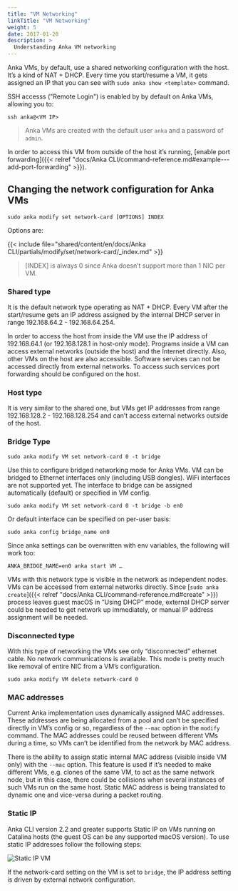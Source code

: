 ```yaml
---
title: "VM Networking"
linkTitle: "VM Networking"
weight: 5
date: 2017-01-20
description: >
  Understanding Anka VM networking
---
```


Anka VMs, by default, use a shared networking configuration with the host. It’s a kind of NAT + DHCP. Every time you start/resume a VM, it gets assigned an IP that you can see with `sudo anka show <template>` command.

SSH accesss ("Remote Login") is enabled by by default on Anka VMs, allowing you to:

```shell
ssh anka@<VM IP>
```

> Anka VMs are created with the default user `anka` and a password of `admin`.

In order to access this VM from outside of the host it’s running, [enable port forwarding]({{< relref "docs/Anka CLI/command-reference.md#example---add-port-forwarding" >}}).

## Changing the network configuration for Anka VMs

```shell
sudo anka modify set network-card [OPTIONS] INDEX
```

Options are:

{{< include file="shared/content/en/docs/Anka CLI/partials/modify/set/network-card/_index.md" >}}

> [INDEX] is always 0 since Anka doesn’t support more than 1 NIC per VM.

### Shared type
It is the default network type operating as NAT + DHCP. Every VM after the start/resume gets an IP address assigned by the internal DHCP server in range 192.168.64.2 - 192.168.64.254. 

In order to access the host from inside the VM use the IP address of 192.168.64.1 (or 192.168.128.1 in host-only mode). Programs inside a VM can access external networks (outside the host) and the Internet directly. Also, other VMs on the host are also accessible. Software services can not be accessed directly from external networks. To access such services port forwarding should be configured on the host.

### Host type
It is very similar to the shared one, but VMs get IP addresses from range 192.168.128.2 - 192.168.128.254 and can’t access external networks outside of the host.

### Bridge Type

```shell
sudo anka modify VM set network-card 0 -t bridge
```

Use this to configure bridged networking mode for Anka VMs. VM can be bridged to Ethernet interfaces only (including USB dongles). WiFi interfaces are not supported yet. The interface to bridge can be assigned automatically (default) or specified in VM config.

```shell
sudo anka modify VM set network-card 0 -t bridge -b en0
```

Or default interface can be specified on per-user basis:

```shell
sudo anka config bridge_name en0
```

Since anka settings can be overwritten with env variables, the following will work too:

`ANKA_BRIDGE_NAME=en0 anka start VM …`

VMs with this network type is visible in the network as independent nodes. VMs can be accessed from external networks directly. Since [`sudo anka create`]({{< relref "docs/Anka CLI/command-reference.md#create" >}}) process leaves guest macOS in “Using DHCP” mode, external DHCP server could be needed to get network up immediately, or manual IP address assignment will be needed.

### Disconnected type
With this type of networking the VMs see only “disconnected” ethernet cable. No network communications is available. This mode is pretty much like removal of entire NIC from a VM’s configuration.

```shell
sudo anka modify VM delete network-card 0
```

### MAC addresses
Current Anka implementation uses dynamically assigned MAC addresses. These addresses are being allocated from a pool and can’t be specified directly in VM’s config or so, regardless of the `--mac` option in the `modify` command. The MAC addresses could be reused between different VMs during a time, so VMs can’t be identified from the network by MAC address.

There is the ability to assign static internal MAC address (visible inside VM only) with the `--mac` option. This feature is used if it’s needed to make different VMs, e.g. clones of the same VM, to act as the same network node, but in this case, there could be collisions when several instances of such VMs run on the same host. Static MAC address is being translated to dynamic one and vice-versa during a packet routing.

### Static IP
Anka CLI version 2.2 and greater supports Static IP on VMs running on Catalina hosts (the guest OS can be any supported macOS version). To use static IP addresses follow the following steps:

![Static IP VM](/images/anka-vm-networking/anka-vm-networking.png)

If the network-card setting on the VM is set to `bridge`, the IP address setting is driven by external network configuration.





